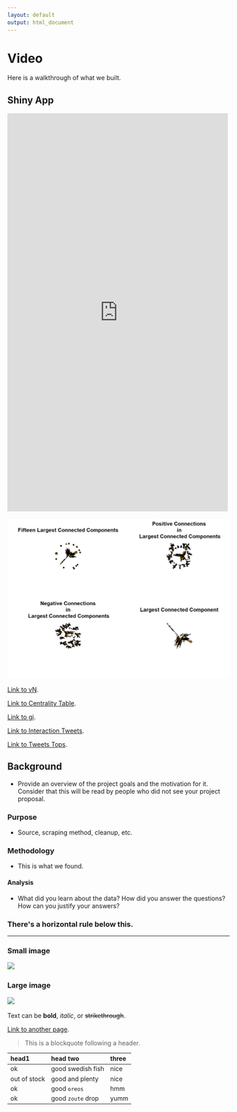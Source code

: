 ```yaml
---
layout: default
output: html_document
---
```


# [](#header-1)Video

Here is a walkthrough of what we built. 

## Shiny App

<iframe src="https://twitter260.shinyapps.io/wordcloudapp/" style="border: none; width: 500px; height: 900px"></iframe>

![](https://raw.githubusercontent.com/twitter260/twitter260.github.io/master/our_code/Images/BreakdownOfComponents15.png)

[Link to vN](vN).

[Link to Centrality Table](CentralityTable).

[Link to gi](gi).

[Link to Interaction Tweets](InteractionTweets).

[Link to Tweets Tops](TweetsTops).



## [](#header-2)Background
* Provide an overview of the project goals and the motivation for it. Consider that this will be read by people who did not see your project proposal.

### Purpose
* Source, scraping method, cleanup, etc.

### Methodology
* This is what we found.

#### [](#header-4)Analysis
* What did you learn about the data? How did you answer the questions? How can you justify your answers?


### There's a horizontal rule below this.

* * *


### Small image

![](https://assets-cdn.github.com/images/icons/emoji/octocat.png)

### Large image

![](https://guides.github.com/activities/hello-world/branching.png)


Text can be **bold**, _italic_, or ~~strikethrough~~.

[Link to another page](another-page).


> This is a blockquote following a header.

| head1        | head two          | three |
|:-------------|:------------------|:------|
| ok           | good swedish fish | nice  |
| out of stock | good and plenty   | nice  |
| ok           | good `oreos`      | hmm   |
| ok           | good `zoute` drop | yumm  |

